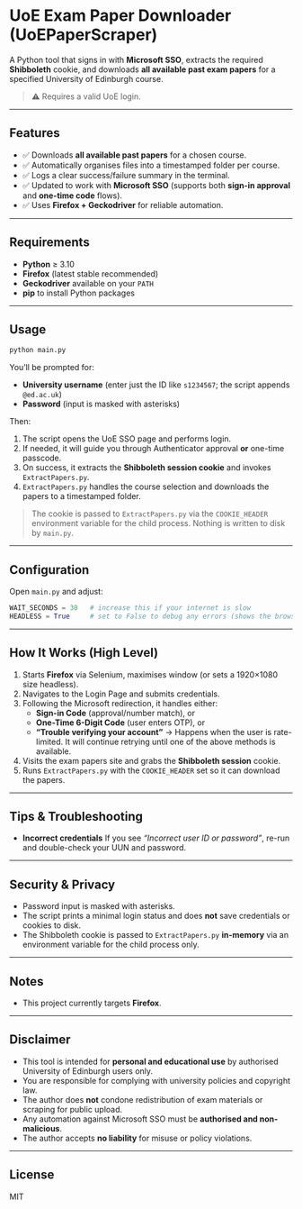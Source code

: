 # UoE Exam Paper Downloader (UoEPaperScraper)

A Python tool that signs in with **Microsoft SSO**, extracts the required **Shibboleth** cookie, and downloads **all available past exam papers** for a specified University of Edinburgh course.

> ⚠️ Requires a valid UoE login.

---

## Features

* ✅ Downloads **all available past papers** for a chosen course.
* ✅ Automatically organises files into a timestamped folder per course.
* ✅ Logs a clear success/failure summary in the terminal.
* ✅ Updated to work with **Microsoft SSO** (supports both **sign-in approval** and **one-time code** flows).
* ✅ Uses **Firefox + Geckodriver** for reliable automation.

---

## Requirements

* **Python** ≥ 3.10
* **Firefox** (latest stable recommended)
* **Geckodriver** available on your `PATH`
* **pip** to install Python packages

---

## Usage

```bash
python main.py
```

You’ll be prompted for:

* **University username** (enter just the ID like `s1234567`; the script appends `@ed.ac.uk`)
* **Password** (input is masked with asterisks)

Then:

1. The script opens the UoE SSO page and performs login.
2. If needed, it will guide you through Authenticator approval **or** one-time passcode.
3. On success, it extracts the **Shibboleth session cookie** and invokes `ExtractPapers.py`.
4. `ExtractPapers.py` handles the course selection and downloads the papers to a timestamped folder.

> The cookie is passed to `ExtractPapers.py` via the `COOKIE_HEADER` environment variable for the child process. Nothing is written to disk by `main.py`.

---

## Configuration

Open `main.py` and adjust:

```python
WAIT_SECONDS = 30   # increase this if your internet is slow
HEADLESS = True     # set to False to debug any errors (shows the browser)
```

---

## How It Works (High Level)

1. Starts **Firefox** via Selenium, maximises window (or sets a 1920×1080 size headless).
2. Navigates to the Login Page and submits credentials.
3. Following the Microsoft redirection, it handles either:
   * **Sign-in Code** (approval/number match), or
   * **One-Time 6-Digit Code** (user enters OTP), or
   * **“Trouble verifying your account”** → Happens when the user is rate-limited. It will continue retrying until one of the above methods is available.
4. Visits the exam papers site and grabs the **Shibboleth session** cookie.
5. Runs `ExtractPapers.py` with the `COOKIE_HEADER` set so it can download the papers.

---

## Tips & Troubleshooting

* **Incorrect credentials**
  If you see *“Incorrect user ID or password”*, re-run and double-check your UUN and password.

---

## Security & Privacy

* Password input is masked with asterisks.
* The script prints a minimal login status and does **not** save credentials or cookies to disk.
* The Shibboleth cookie is passed to `ExtractPapers.py` **in-memory** via an environment variable for the child process only.

---

## Notes

* This project currently targets **Firefox**.

---

## Disclaimer

* This tool is intended for **personal and educational use** by authorised University of Edinburgh users only.
* You are responsible for complying with university policies and copyright law.
* The author does **not** condone redistribution of exam materials or scraping for public upload.
* Any automation against Microsoft SSO must be **authorised and non-malicious**.
* The author accepts **no liability** for misuse or policy violations.

---

## License
MIT
